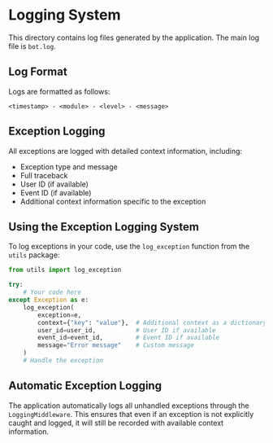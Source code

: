 # Logging System

This directory contains log files generated by the application. The main log file is `bot.log`.

## Log Format

Logs are formatted as follows:
```
<timestamp> - <module> - <level> - <message>
```

## Exception Logging

All exceptions are logged with detailed context information, including:
- Exception type and message
- Full traceback
- User ID (if available)
- Event ID (if available)
- Additional context information specific to the exception

## Using the Exception Logging System

To log exceptions in your code, use the `log_exception` function from the `utils` package:

```python
from utils import log_exception

try:
    # Your code here
except Exception as e:
    log_exception(
        exception=e,
        context={"key": "value"},  # Additional context as a dictionary
        user_id=user_id,           # User ID if available
        event_id=event_id,         # Event ID if available
        message="Error message"    # Custom message
    )
    # Handle the exception
```

## Automatic Exception Logging

The application automatically logs all unhandled exceptions through the `LoggingMiddleware`. This ensures that even if an exception is not explicitly caught and logged, it will still be recorded with available context information.